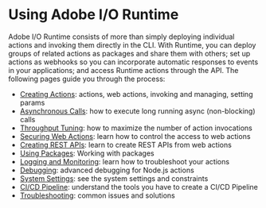 # Using Adobe I/O Runtime

Adobe I/O Runtime consists of more than simply deploying individual actions and invoking them directly in the CLI. With Runtime, you can deploy groups of related actions as packages and share them with others; set up actions as webhooks so you can incorporate automatic responses to events in your applications; and access Runtime actions through the API. The following pages guide you through the process:

* [Creating Actions](creating-actions.md): actions, web actions, invoking and managing, setting params
* [Asynchronous Calls](asynchronous-calls.md): how to execute long running async (non-blocking) calls
* [Throughput Tuning](throughput-tuning.md): how to maximize the number of action invocations
* [Securing Web Actions](securing-web-actions.md): learn how to control the access to web actions
* [Creating REST APIs](creating-rest-apis.md): learn to create REST APIs from web actions
* [Using Packages](using-packages.md): Working with packages
* [Logging and Monitoring](logging-monitoring.md): learn how to troubleshoot your actions
* [Debugging](debugging.md): advanced debugging for Node.js actions
* [System Settings](system-settings.md): see the system settings and constraints 
* [CI/CD Pipeline](ci-cd-pipeline.md): understand the tools you have to create a CI/CD Pipeline
* [Troubleshooting](troubleshooting.md): common issues and solutions
<!-- * [Using Actions with Adobe I/O Events](guides/actions_events.md): learn how to process Adobe I/O events with actions -->
